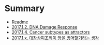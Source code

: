 # Summary

* [Readme](README.md)
* [2017.1.2. DNA Damage Response](_posts/2017-1-2-dna-damage-response.md)
* [2017.1.4. Cancer subtypes as attractors](_posts/2017-1-4-cancer-subtypes-as-attractors.md)
* [2017.1.x. 대장상피조직이 암을 방어할거라는 생각](20171x-대장상피조직이-암을-방어할거라는-생각.md)

